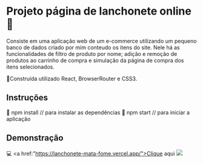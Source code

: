 # Projeto página de lanchonete online :hamburger:

Consiste em uma aplicação web de um e-commerce utilizando um pequeno banco de dados criado por mim conteudo os itens do site. Nele há as funcionalidades de filtro de produto por nome; adição e remoção de produtos ao carrinho de compra e simulação da página de compra dos itens selecionados.

:small_blue_diamond:Construída utilizado React, BrowserRouter e CSS3.

## Instruções

:small_blue_diamond: npm install // para instalar as dependências
:small_blue_diamond: npm start // para iniciar a aplicação

## Demonstração

:computer: <a href:"https://lanchonete-mata-fome.vercel.app/">Clique aqui<a/>
  ![](lanchonete-online.gif)
